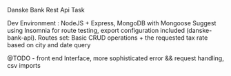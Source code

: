Danske Bank Rest Api Task

Dev Environment : NodeJS + Express, MongoDB with Mongoose
Suggest using Insomnia for route testing, export configuration included (danske-bank-api).
Routes set: Basic CRUD operations + the requested tax rate based on city and date query

@TODO - front end Interface, more sophisticated error && request handling,
csv imports
